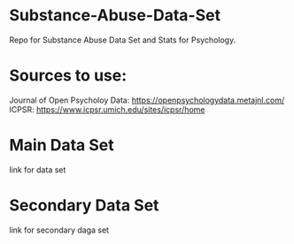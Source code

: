 # Substance-Abuse-Data-Set
Repo for Substance Abuse Data Set and Stats for Psychology. 

# Sources to use:
Journal of Open Psycholoy Data: https://openpsychologydata.metajnl.com/
ICPSR: https://www.icpsr.umich.edu/sites/icpsr/home

# Main Data Set
link for data set
# Secondary Data Set
link for secondary daga set
